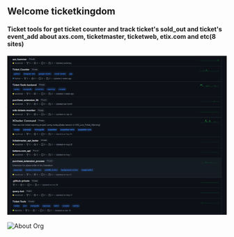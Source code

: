 ## Welcome ticketkingdom

#### Ticket tools for get ticket counter and track ticket's sold_out and ticket's event_add about axs.com, ticketmaster, ticketweb, etix.com and etc(8 sites)

![ALL PROJECT](image.png)


![About Org](https://github.com/user-attachments/assets/95757c82-6698-4941-a21e-c17b0d7b16c1)
